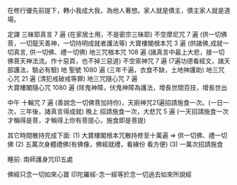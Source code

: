 在修行優先前提下，轉小我成大我，為他人著想。家人就是債主，債主家人就是道場。

定課
三昧耶真言 7 遍 (在家居士用，不是密宗三昧耶)
不空摩尼咒 7 遍 (供一切佛菩，一切龍天善神，一切持明成就者護法等)
大寶樓閣根本咒 3 遍 (供諸佛,成就一切真言, 供一切佛、禮一切佛)
地三咒根本咒 108 遍 (諸真言中最上大悲，接一切佛菩天神法流。作十惡頁，也不掉三惡道)
不空索神咒 7 遍 (7遍功德看經文，諸天部護法，驗必有驗)
地  聖號 1080 遍 (三年千遍，衣食不缺，土地神護助)
地三咒心咒 21 遍  (清犯戒破戒等罪)
地三咒隨心咒 7 遍  
大寶樓閣隨心咒 1080 遍 (除鬼神障，伏鬼神障為護法，增長世間百技，增長世出


中午 十輪咒 7 遍 (善說念一切佛菩加持你)，天廚神咒21遍招請施食一次。(一日一次，三年後，諸真言得成就)
晚上 招請施食一次，大悲咒 5 遍 (一天招請施食一次才稱得是菩，才稱得上你有菩提心，施食即是菩提)

其它時間散持完成下面: 
(1) 大寶樓閣根本咒散持修至十萬遍 => 供一切佛、禮一切佛
(2) 五萬次身體禮佛(有佛像，佛經就禮，看緣份 看方便)
(3) 一萬次招請施食

睡前: 南師護身咒印五處

佛經只念一切如來心寶 印陀羅經-念一經等於念一切過去如來所說經

